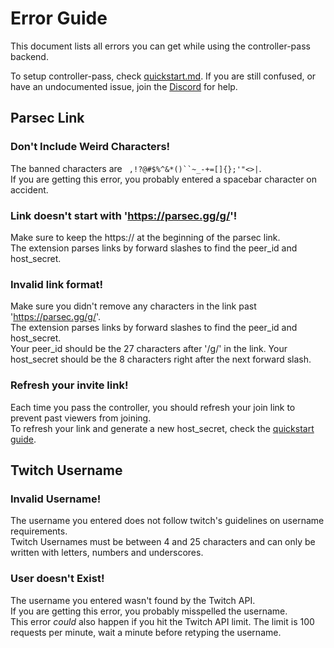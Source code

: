 # Error Guide
This document lists all errors you can get while using the controller-pass backend. 

To setup controller-pass, check [quickstart.md](https://github.com/satasatalight/controller-pass/blob/main/help/quickstart.md). If you are still confused, or have an undocumented issue, join the [Discord](discord.gg) for help.

## Parsec Link
### Don't Include Weird Characters!
The banned characters are ` ,!?@#$%^&*()``~_-+=[]{};'"<>|`.  
If you are getting this error, you probably entered a spacebar character on accident.

### Link doesn't start with 'https://parsec.gg/g/'!
Make sure to keep the https:// at the beginning of the parsec link.  
The extension parses links by forward slashes to find the peer_id and host_secret.

### Invalid link format!
Make sure you didn't remove any characters in the link past 'https://parsec.gg/g/'.  
The extension parses links by forward slashes to find the peer_id and host_secret.  
Your peer_id should be the 27 characters after '/g/' in the link. Your host_secret should be the 8 characters right after the next forward slash.

### Refresh your invite link!
Each time you pass the controller, you should refresh your join link to prevent past viewers from joining.  
To refresh your link and generate a new host_secret, check the [quickstart guide](https://github.com/satasatalight/controller-pass/blob/main/help/quickstart.md#refresh-your-join-link).

## Twitch Username
### Invalid Username!
The username you entered does not follow twitch's guidelines on username requirements.  
Twitch Usernames must be between 4 and 25 characters and can only be written with letters, numbers and underscores.

### User doesn't Exist!
The username you entered wasn't found by the Twitch API.  
If you are getting this error, you probably misspelled the username.  
This error *could* also happen if you hit the Twitch API limit. The limit is 100 requests per minute, wait a minute before retyping the username.
